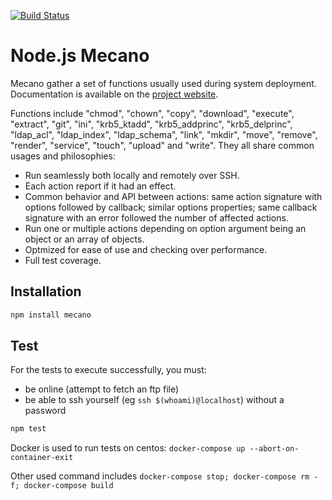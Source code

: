 [![Build Status](https://secure.travis-ci.org/wdavidw/node-mecano.png)](http://travis-ci.org/wdavidw/node-mecano)

# Node.js Mecano

Mecano gather a set of functions usually used during system deployment.
Documentation is available on the [project website][mecano].

Functions include "chmod", "chown", "copy", "download", "execute", "extract", "git", "ini", "krb5_ktadd", "krb5_addprinc", "krb5_delprinc", "ldap_acl", "ldap_index", "ldap_schema", "link", "mkdir", "move", "remove", "render", "service", "touch", "upload" and "write". They all share common usages and philosophies:   

*   Run seamlessly both locally and remotely over SSH.   
*   Each action report if it had an effect.   
*   Common behavior and API between actions: same
action signature with options followed by callback; similar 
options properties; same callback signature with an 
error followed the number of affected actions.   
*   Run one or multiple actions depending on option 
argument being an object or an array of objects.   
*   Optmized for ease of use and checking over performance.
*   Full test coverage.   

## Installation

```bash
npm install mecano
```

## Test

For the tests to execute successfully, you must:   

*   be online (attempt to fetch an ftp file)   
*   be able to ssh yourself (eg `ssh $(whoami)@localhost`) without a password   

```bash
npm test
```

Docker is used to run tests on centos: `docker-compose up --abort-on-container-exit`

Other used command includes `docker-compose stop; docker-compose rm -f; docker-compose build`

[mecano]: http://www.adaltas.com/projects/node-mecano/
